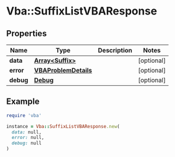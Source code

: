 # Vba::SuffixListVBAResponse

## Properties

| Name | Type | Description | Notes |
| ---- | ---- | ----------- | ----- |
| **data** | [**Array&lt;Suffix&gt;**](Suffix.md) |  | [optional] |
| **error** | [**VBAProblemDetails**](VBAProblemDetails.md) |  | [optional] |
| **debug** | [**Debug**](Debug.md) |  | [optional] |

## Example

```ruby
require 'vba'

instance = Vba::SuffixListVBAResponse.new(
  data: null,
  error: null,
  debug: null
)
```

